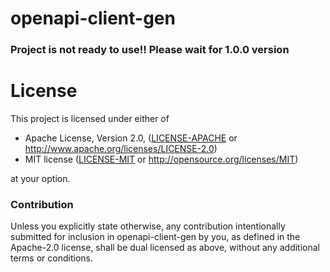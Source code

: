 # openapi-client-gen

### Project is not ready to use!! Please wait for 1.0.0 version

# License

This project is licensed under either of

* Apache License, Version 2.0, ([LICENSE-APACHE](LICENSE-APACHE) or
  http://www.apache.org/licenses/LICENSE-2.0)
* MIT license ([LICENSE-MIT](LICENSE-MIT) or
  http://opensource.org/licenses/MIT)

at your option.

### Contribution

Unless you explicitly state otherwise, any contribution intentionally submitted
for inclusion in openapi-client-gen by you, as defined in the Apache-2.0 license, shall be
dual licensed as above, without any additional terms or conditions.

